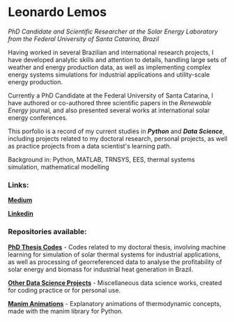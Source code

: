 # Leonardo Lemos

*PhD Candidate and Scientific Researcher at the Solar Energy Laboratory from the Federal University of Santa Catarina, Brazil*

Having worked in several Brazilian and international research projects, I have developed analytic skills and attention to details, handling large sets of weather and energy production data, as well as implementing complex energy systems simulations for industrial applications and utility-scale energy production. 

Currently a PhD Candidate at the Federal University of Santa Catarina, I have authored or co-authored three scientific papers in the *Renewable Energy* journal, and also presented several works at international solar energy conferences.

This porfolio is a record of my current studies in ***Python*** and ***Data Science***, including projects related to my doctoral research, personal projects, as well as practice projects from a data scientist's learning path.

Background in: Python, MATLAB, TRNSYS, EES, thermal systems simulation, mathematical modelling

### Links:

**[Medium](https://medium.com/@leonardo.f.l.lemos)**

**[Linkedin](https://www.linkedin.com/in/leonardo-lacerda-lemos/)**

### Repositories available:

**[PhD Thesis Codes](https://github.com/L-Lemos/phd_thesis)** - Codes related to my doctoral thesis, involving machine learning for simulation of solar thermal systems for industrial applications, as well as processing of georreferenced data to analyse the profitability of solar energy and biomass for industrial heat generation in Brazil.

**[Other Data Science Projects](https://github.com/L-Lemos/data_science_projects)** - Miscellaneous data science works, created for coding practice or for personal use.

**[Manim Animations](https://github.com/L-Lemos/manim-animations)** - Explanatory animations of thermodynamic concepts, made with the manim library for Python.

